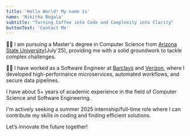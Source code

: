 ```yaml
---
title: 'Hello World! My name is'
name: 'Nikitha Bogala'
subtitle: "Turning Coffee into Code and Complexity into Clarity"
buttonText: 'Contact Me'
---
```

👩‍🎓 I am pursuing a Master's degree in Computer Science from [Arizona State University](https://www.asu.edu/)(July'25), providing me with a solid groundwork to tackle complex challenges.

👩‍💻 I have worked as a Software Engineer at [Barclays](https://www.barclays.com/) and [Verizon](https://www.verizon.com/), where I developed high-performance microservices, automated workflows, and secure data pipelines.

I have about 5+ years of academic experience in the field of Computer Science and Software Engineering.

I'm actively seeking a summer 2025 internship/full-time role where I can contribute my skills in coding and finding efficient solutions.

Let’s innovate the future together!